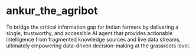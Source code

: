 # ankur_the_agribot
To bridge the critical information gap for Indian farmers by delivering a single, trustworthy, and accessible AI agent that provides actionable intelligence from fragmented knowledge sources and live data streams, ultimately empowering data-driven decision-making at the grassroots level.
